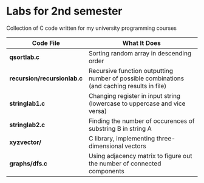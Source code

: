# Labs for 2nd semester

Collection of C code written for my university programming courses


| Code File | What It Does |
| --- | --- |
| **qsortlab.c** | Sorting random array in descending order |
| **recursion/recursionlab.c** | Recursive function outputting number of possible combinations (and caching results in file) |
| **stringlab1.c** | Changing register in input string (lowercase to uppercase and vice versa) |
| **stringlab2.c** | Finding the number of occurences of substring B in string A |
| **xyzvector/** | C library, implementing three-dimensional vectors |
| **graphs/dfs.c** | Using adjacency matrix to figure out the number of connected components |
